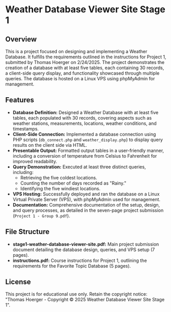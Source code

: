 # Weather Database Viewer Site Stage 1

## Overview
This is a project focused on designing and implementing a Weather Database. It fulfills the requirements outlined in the instructions for Project 1, submitted by Thomas Hoerger on 2/24/2025. The project demonstrates the creation of a database with at least five tables, each containing 30 records, a client-side query display, and functionality showcased through multiple queries. The database is hosted on a Linux VPS using phpMyAdmin for management.

## Features
- **Database Definition:** Designed a Weather Database with at least five tables, each populated with 30 records, covering aspects such as weather stations, measurements, locations, weather conditions, and timestamps.
- **Client-Side Connection:** Implemented a database connection using PHP scripts (`db_connect.php` and `weather_display.php`) to display query results on the client side via HTML.
- **Presentable Output:** Formatted output tables in a user-friendly manner, including a conversion of temperature from Celsius to Fahrenheit for improved readability.
- **Query Demonstration:** Executed at least three distinct queries, including:
  - Retrieving the five coldest locations.
  - Counting the number of days recorded as "Rainy."
  - Identifying the five windiest locations.
- **VPS Hosting:** Successfully deployed and ran the database on a Linux Virtual Private Server (VPS), with phpMyAdmin used for management.
- **Documentation:** Comprehensive documentation of the setup, design, and query processes, as detailed in the seven-page project submission (`Project 1 - Group 9.pdf`).

## File Structure
- **stage1-weather-database-viewer-site.pdf:** Main project submission document detailing the database design, queries, and VPS setup (7 pages).
- **instructions.pdf:** Course instructions for Project 1, outlining the requirements for the Favorite Topic Database (5 pages).

## License
This project is for educational use only. Retain the copyright notice: "Thomas Hoerger - Copyright © 2025 Weather Database Viewer Site Stage 1".